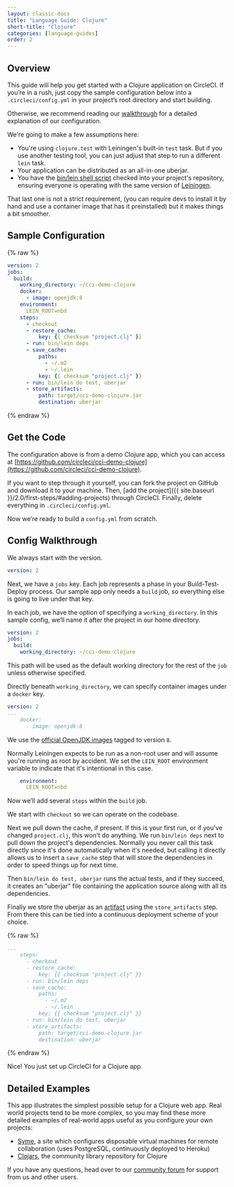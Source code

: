 ```yaml
---
layout: classic-docs
title: "Language Guide: Clojure"
short-title: "Clojure"
categories: [language-guides]
order: 2
---
```


## Overview

This guide will help you get started with a Clojure application on CircleCI. If you’re in a rush, just copy the sample configuration below into a `.circleci/config.yml` in your project’s root directory and start building.

Otherwise, we recommend reading our [walkthrough](#config-walkthrough) for a detailed explanation of our configuration.

We're going to make a few assumptions here:

* You're using `clojure.test` with Leiningen's built-in `test` task. But if you use another testing tool, you can just adjust that step to run a different `lein` task.
* Your application can be distributed as an all-in-one uberjar.
* You have the [bin/lein shell script](https://raw.githubusercontent.com/technomancy/leiningen/stable/bin/lein) checked into your project's repository, ensuring everyone is operating with the same version of [Leiningen](https://leiningen.org).

That last one is not a strict requirement, (you can require devs to install it by hand and use a container image that has it preinstalled) but it makes things a bit smoother.

## Sample Configuration

{% raw %}
```YAML
version: 2
jobs:
  build:
    working_directory: ~/cci-demo-clojure
    docker:
      - image: openjdk:8
    environment:
      LEIN_ROOT=nbd
    steps:
      - checkout
      - restore_cache:
          key: {{ checksum "project.clj" }}
      - run: bin/lein deps
      - save_cache:
          paths:
            - ~/.m2
            - ~/.lein
          key: {{ checksum "project.clj" }}
      - run: bin/lein do test, uberjar
      - store_artifacts:
          path: target/cci-demo-clojure.jar
          destination: uberjar
```
{% endraw %}

## Get the Code

The configuration above is from a demo Clojure app, which you can access at [https://github.com/circleci/cci-demo-clojure](https://github.com/circleci/cci-demo-clojure).

If you want to step through it yourself, you can fork the project on GitHub and download it to your machine. Then, [add the project]({{ site.baseurl }}/2.0/first-steps/#adding-projects) through CircleCI. Finally, delete everything in `.circleci/config.yml`.

Now we’re ready to build a `config.yml` from scratch.

## Config Walkthrough

We always start with the version.

```YAML
version: 2
```

Next, we have a `jobs` key. Each job represents a phase in your Build-Test-Deploy process. Our sample app only needs a `build` job, so everything else is going to live under that key.

In each job, we have the option of specifying a `working_directory`. In this sample config, we’ll name it after the project in our home directory.

```YAML
version: 2
jobs:
  build:
    working_directory: ~/cci-demo-clojure
```

This path will be used as the default working directory for the rest of the `job` unless otherwise specified.

Directly beneath `working_directory`, we can specify container images under a `docker` key.

```YAML
version: 2
...
    docker:
      - image: openjdk:8
```

We use the [official OpenJDK images](https://hub.docker.com/_/openjdk/) tagged to version `8`.

Normally Leiningen expects to be run as a non-root user and will assume you're running as root by accident. We set the `LEIN_ROOT` environment variable to indicate that it's intentional in this case.

```YAML
    environment:
      LEIN_ROOT=nbd
```

Now we’ll add several `steps` within the `build` job.

We start with `checkout` so we can operate on the codebase.

Next we pull down the cache, if present. If this is your first run, or if you've changed `project.clj`, this won't do anything. We run `bin/lein deps` next to pull down the project's dependencies. Normally you never call this task directly since it's done automatically when it's needed, but calling it directly allows us to insert a `save_cache` step that will store the dependencies in order to speed things up for next time.

Then `bin/lein do test, uberjar` runs the actual tests, and if they succeed, it creates an "uberjar" file containing the application source along with all its dependencies.

Finally we store the uberjar as an [artifact](https://circleci.com/docs/1.0/build-artifacts/) using the `store_artifacts` step. From there this can be tied into a continuous deployment scheme of your choice.

{% raw %}
```YAML
...
    steps:
      - checkout
      - restore_cache:
          key: {{ checksum "project.clj" }}
      - run: bin/lein deps
      - save_cache:
          paths:
            - ~/.m2
            - ~/.lein
          key: {{ checksum "project.clj" }}
      - run: bin/lein do test, uberjar
      - store_artifacts:
          path: target/cci-demo-clojure.jar
          destination: uberjar
```
{% endraw %}

Nice! You just set up CircleCI for a Clojure app.

## Detailed Examples

This app illustrates the simplest possible setup for a Clojure web app. Real world projects tend to be more complex, so you may find these more detailed examples of real-world apps useful as you configure your own projects:

* [Syme](https://github.com/technomancy/syme/blob/master/.circleci/config.yml), a site which configures disposable virtual machines for remote collaboration (uses PostgreSQL, continuously deployed to Heroku)
* [Clojars](https://github.com/technomancy/clojars-web/blob/circleci/.circleci/config.yml), the community library repository for Clojure

If you have any questions, head over to our [community forum](https://discuss.circleci.com/) for support from us and other users.
